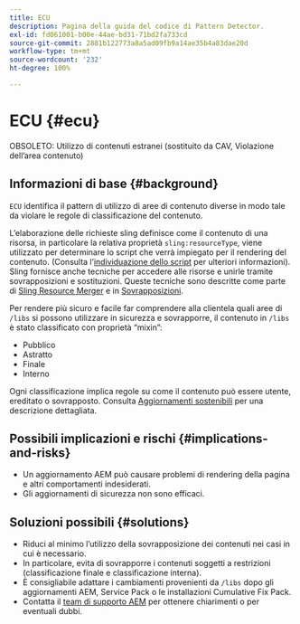 ```yaml
---
title: ECU
description: Pagina della guida del codice di Pattern Detector.
exl-id: fd061001-b00e-44ae-bd31-71bd2fa733cd
source-git-commit: 2881b122773a8a5ad09fb9a14ae35b4a83dae20d
workflow-type: tm+mt
source-wordcount: '232'
ht-degree: 100%

---
```


# ECU {#ecu}

OBSOLETO: Utilizzo di contenuti estranei (sostituito da CAV, Violazione dell’area contenuto)

## Informazioni di base {#background}

`ECU` identifica il pattern di utilizzo di aree di contenuto diverse in modo tale da violare le regole di classificazione del contenuto.

L’elaborazione delle richieste sling definisce come il contenuto di una risorsa, in particolare la relativa proprietà `sling:resourceType`, viene utilizzato per determinare lo script che verrà impiegato per il rendering del contenuto. (Consulta l’[individuazione dello script](https://experienceleague.adobe.com/it/docs/experience-manager-65/content/implementing/developing/introduction/the-basics#locating-the-script) per ulteriori informazioni). Sling fornisce anche tecniche per accedere alle risorse e unirle tramite sovrapposizioni e sostituzioni. Queste tecniche sono descritte come parte di [Sling Resource Merger](https://experienceleague.adobe.com/it/docs/experience-manager-65/content/implementing/developing/platform/sling-resource-merger) e in [Sovrapposizioni](https://experienceleague.adobe.com/it/docs/experience-manager-65/content/implementing/developing/platform/overlays).

Per rendere più sicuro e facile far comprendere alla clientela quali aree di `/libs` si possono utilizzare in sicurezza e sovrapporre, il contenuto in `/libs` è stato classificato con proprietà “mixin”:

* Pubblico
* Astratto
* Finale
* Interno

Ogni classificazione implica regole su come il contenuto può essere utente, ereditato o sovrapposto. Consulta [Aggiornamenti sostenibili](https://experienceleague.adobe.com/it/docs/experience-manager-65/content/implementing/deploying/upgrading/sustainable-upgrades) per una descrizione dettagliata.

## Possibili implicazioni e rischi {#implications-and-risks}

* Un aggiornamento AEM può causare problemi di rendering della pagina e altri comportamenti indesiderati.
* Gli aggiornamenti di sicurezza non sono efficaci.

## Soluzioni possibili {#solutions}

* Riduci al minimo l’utilizzo della sovrapposizione dei contenuti nei casi in cui è necessario.
* In particolare, evita di sovrapporre i contenuti soggetti a restrizioni (classificazione finale e classificazione interna).
* È consigliabile adattare i cambiamenti provenienti da `/libs` dopo gli aggiornamenti AEM, Service Pack o le installazioni Cumulative Fix Pack.
* Contatta il [team di supporto AEM](https://helpx.adobe.com/it/enterprise/using/support-for-experience-cloud.html) per ottenere chiarimenti o per eventuali dubbi.

